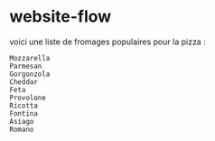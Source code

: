 # website-flow
voici une liste de fromages populaires pour la pizza :

    Mozzarella
    Parmesan
    Gorgonzola
    Cheddar
    Feta
    Provolone
    Ricotta
    Fontina
    Asiago
    Romano
